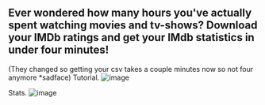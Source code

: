 ## Ever wondered how many hours you've actually spent watching movies and tv-shows? Download your IMDb ratings and get your IMdb statistics in under four minutes!
(They changed so getting your csv takes a couple minutes now so not four anymore *sadface)
Tutorial.
![image](https://github.com/user-attachments/assets/6be3d893-3b52-4217-86db-0f474191e6ed)


Stats.
![image](https://github.com/user-attachments/assets/2bc5ab93-4e3c-4bb2-9aab-63c894335c63)

